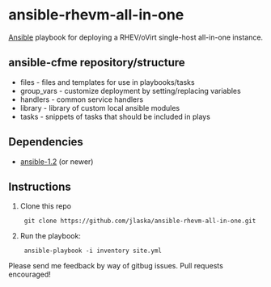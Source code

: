 ansible-rhevm-all-in-one
========================

[Ansible](http://ansible.cc/) playbook for deploying a RHEV/oVirt single-host all-in-one instance.

## ansible-cfme repository/structure

 * files - files and templates for use in playbooks/tasks
 * group_vars - customize deployment by setting/replacing variables
 * handlers - common service handlers
 * library - library of custom local ansible modules
 * tasks - snippets of tasks that should be included in plays

## Dependencies
 * [ansible-1.2](https://github.com/ansible/ansible) (or newer)

## Instructions
1. Clone this repo

        git clone https://github.com/jlaska/ansible-rhevm-all-in-one.git

2. Run the playbook:

        ansible-playbook -i inventory site.yml

Please send me feedback by way of gitbug issues.  Pull requests encouraged!
